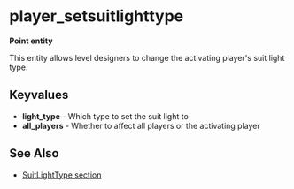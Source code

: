 # player_setsuitlighttype

**Point entity**

This entity allows level designers to change the activating player's suit light type.

## Keyvalues

* **light_type** - Which type to set the suit light to
* **all_players** - Whether to affect all players or the activating player

## See Also

* [SuitLightType section](../../features/game-configuration-system.md#suitlighttype)
